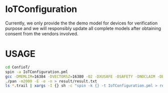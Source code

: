 # IoTConfiguration

Currently, we only provide the the demo model for devices for verification purpose and we will responsibly update all complete models after obtaining consent from the vendors involved.


# USAGE

```bash
cd ConfioT/
spin -a IoTConfiguration.pml
gcc -DMEMLIM=16384 -DVECTORSZ=16380 -O2 -DXUSAFE -DSAFETY -DNOCLAIM -DBITSTATE -o pan pan.c
./pan -m2000 -E -e -n > result/result.txt
ls *.trail | xargs -I {} sh -c "spin -k {} -t IoTConfiguration.pml > result/{}.txt"




```
